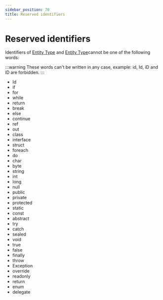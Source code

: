```yaml
---
sidebar_position: 70
title: Reserved identifiers
---
```


# Reserved identifiers

Identifiers of [Entity Type](../xml-configuration/metadata/entitytype/index "EntityType") and [Entity Type](../xml-configuration/metadata/entitytype/index "EntityType")cannot be one of the following words:

:::warning
These words can't be written in any case, example: id, Id, iD and ID are forbidden.
:::

* Id
* if
* for
* while
* return
* break
* else
* continue
* ref
* out
* class
* interface
* struct
* foreach
* do
* char
* byte
* string
* int
* long
* null
* public
* private
* protected
* static
* const
* abstract
* try
* catch
* sealed
* void
* true
* false
* finally
* throw
* Exception
* override
* readonly
* return
* enum
* delegate